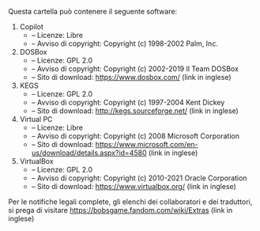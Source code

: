 ﻿Questa cartella può contenere il seguente software:

1. Copilot
   - – Licenze: Libre
   - – Avviso di copyright: Copyright (c) 1998-2002 Palm, Inc.
2. DOSBox
   - – Licenze: GPL 2.0
   - – Avviso di copyright: Copyright (c) 2002-2019 Il Team DOSBox
   - – Sito di download: https://www.dosbox.com/ (link in inglese)
3. KEGS
   - – Licenze: GPL 2.0
   - – Avviso di copyright: Copyright (c) 1997-2004 Kent Dickey
   - – Sito di download: http://kegs.sourceforge.net/ (link in inglese)
4. Virtual PC
   - – Licenze: Libre
   - – Avviso di copyright: Copyright (c) 2008 Microsoft Corporation
   - – Sito di download: https://www.microsoft.com/en-us/download/details.aspx?id=4580 (link in inglese)
5. VirtualBox
   - – Licenze: GPL 2.0
   - – Avviso di copyright: Copyright (c) 2010-2021 Oracle Corporation
   - – Sito di download: https://www.virtualbox.org/ (link in inglese)

Per le notifiche legali complete, gli elenchi dei collaboratori e dei traduttori, si prega di visitare https://bobsgame.fandom.com/wiki/Extras (link in inglese)
